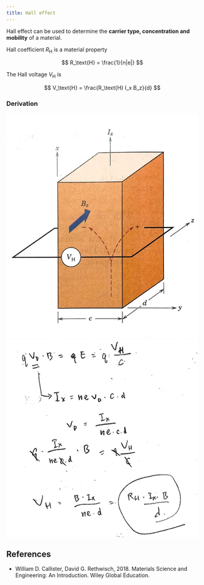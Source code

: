 ```yaml
---
title: Hall effect
---
```


Hall effect can be used to determine the **carrier type, concentration and mobility** of a material.

Hall coefficient $R_\text{H}$ is a material property

$$ R_\text{H} = \frac{1}{n|e|} $$

The Hall voltage $V_\text{H}$ is

$$ V_\text{H} = \frac{R_\text{H} I_x B_z}{d} $$

### Derivation

![(William D. Callister and David G. Rethwisch, 2018) [9th Ed]](SwiftScan_Jan_22_2021_23.26.jpg)
![](20210122.png)


## References

- William D. Callister, David G. Rethwisch, 2018. Materials Science and Engineering: An Introduction. Wiley Global Education.